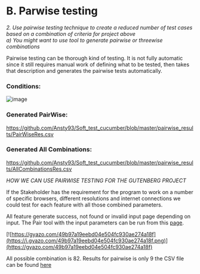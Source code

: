 # B. Parwise testing
_2. Use pairwise testing technique to create a reduced number of
test cases based on a combination of criteria for project above<br>
a) You might want to use tool to generate pairwise or threewise combinations_<br>

Pairwise testing can be thorough kind of testing. It is not fully automatic since it still requires manual work of defining what to be tested, then takes that description and generates the  pairwise tests automatically.

### Conditions:
![image](https://user-images.githubusercontent.com/16150075/39965741-35b33a48-569f-11e8-871d-5a8085a35f2d.png)

### Generated PairWise:
https://github.com/Ansty93/Soft_test_cucumber/blob/master/pairwise_results/PairWiseRes.csv

### Generated All Combinations:
https://github.com/Ansty93/Soft_test_cucumber/blob/master/pairwise_results/AllCombinationsRes.csv

_HOW WE CAN USE PAIRWISE TESTING FOR THE GUTENBERG PROJECT_

If the Stakeholder has the requirement for the program to work on a number of specific browsers, different resolutions and internet connections we could test for 
each feature with all those combined parameters.

All feature generate success, not found or invalid input page depending on input. The Pair tool with the input parameters can be run from this [page](https://pairwise.teremokgames.com/1k68/).

[![https://gyazo.com/49b97a19eebd04e504fc930ae274a18f](https://i.gyazo.com/49b97a19eebd04e504fc930ae274a18f.png)](https://gyazo.com/49b97a19eebd04e504fc930ae274a18f)

All possible combination is 82. Results for pairwise is only 9 the CSV file can be found [here](https://github.com/Ansty93/Soft_test_cucumber/blob/master/pairwise_results/Pairwise_Gutenberg.xlsx%20-%20Pairwise.csv)



